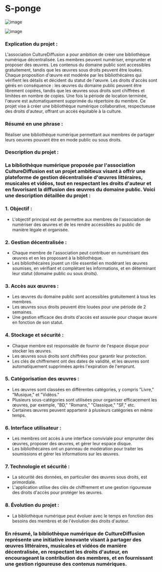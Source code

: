 # S-ponge
![image](https://github.com/SEP4000/S-ponge/assets/117976718/046e4b1d-c6eb-4d06-a654-93a501a2b3a8)

![image](https://github.com/SEP4000/S-ponge/assets/117976718/17ad7089-2efc-45ee-ae91-8f3f7128b2b7)


### Explication du projet :
 L'association CultureDiffusion a pour ambition de créer une bibliothèque numérique décentralisée. Les membres peuvent numériser, emprunter et proposer des œuvres. Les contenus du domaine public sont accessibles gratuitement, tandis que les œuvres sous droits peuvent être louées. Chaque proposition d'œuvre est modérée par les bibliothécaires qui vérifient les détails et décident du statut de l'œuvre. Les droits d'accès sont gérés en conséquence : les œuvres du domaine public peuvent être librement copiées, tandis que les œuvres sous droits sont chiffrées et limitées en nombre de copies. Une fois la période de location terminée, l'œuvre est automatiquement supprimée du répertoire du membre. Ce projet vise à créer une bibliothèque numérique collaborative, respectueuse des droits d'auteur, offrant un accès équitable à la culture.

### Résumé en une phrase :
 Réaliser une bibliothèque numérique permettant aux membres de partager leurs oeuvres pouvant être en mode public ou sous droits.

### Description du projet :

### La bibliothèque numérique proposée par l'association CultureDiffusion est un projet ambitieux visant à offrir une plateforme de gestion décentralisée d'œuvres littéraires, musicales et vidéos, tout en respectant les droits d'auteur et en favorisant la diffusion des œuvres du domaine public. Voici une description détaillée du projet :

### 1. Objectif :
- L'objectif principal est de permettre aux membres de l'association de numériser des œuvres et de les rendre accessibles au public de manière légale et organisée.

### 2. Gestion décentralisée :
- Chaque membre de l'association peut contribuer en numérisant des œuvres et en les proposant à la bibliothèque.
- Les bibliothécaires jouent un rôle essentiel en modérant les œuvres soumises, en vérifiant et complétant les informations, et en déterminant leur statut (domaine public ou sous droits).

### 3. Accès aux œuvres :
- Les œuvres du domaine public sont accessibles gratuitement à tous les membres.
- Les œuvres sous droits peuvent être louées pour une période de 2 semaines.
- Une gestion efficace des droits d'accès est assurée pour chaque œuvre en fonction de son statut.

### 4. Stockage et sécurité :
- Chaque membre est responsable de fournir de l'espace disque pour stocker les œuvres.
- Les œuvres sous droits sont chiffrées pour garantir leur protection.
- Les clés de chiffrement ont des dates de validité, et les œuvres sont automatiquement supprimées après l'expiration de l'emprunt.

### 5. Catégorisation des œuvres :
- Les œuvres sont classées en différentes catégories, y compris "Livre," "Musique," et "Vidéos."
- Plusieurs sous-catégories sont utilisées pour organiser efficacement les œuvres, par exemple, "BD," "Romans," "Classique," "SF," etc.
- Certaines œuvres peuvent appartenir à plusieurs catégories en même temps.

### 6. Interface utilisateur :
- Les membres ont accès à une interface conviviale pour emprunter des œuvres, proposer des œuvres, et gérer leur espace disque.
- Les bibliothécaires ont un panneau de modération pour traiter les soumissions et gérer les informations sur les œuvres.

### 7. Technologie et sécurité :
- La sécurité des données, en particulier des œuvres sous droits, est primordiale.
- L'application utilise des clés de chiffrement et une gestion rigoureuse des droits d'accès pour protéger les œuvres.

### 8. Évolution du projet :
- La bibliothèque numérique peut évoluer avec le temps en fonction des besoins des membres et de l'évolution des droits d'auteur.

### En résumé, la bibliothèque numérique de CultureDiffusion représente une initiative innovante visant à partager des œuvres littéraires, musicales et vidéos de manière décentralisée, en respectant les droits d'auteur, en encourageant la contribution des membres, et en fournissant une gestion rigoureuse des contenus numériques.

